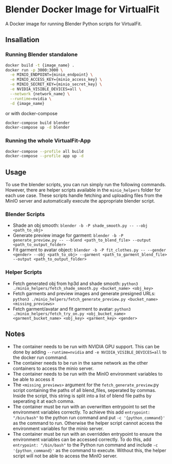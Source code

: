 # Blender Docker Image for VirtualFit

A Docker image for running Blender Python scripts for VirtualFit.

## Insallation

### Running Blender standalone

```bash
docker build -t {image_name} .
docker run -p 3000:3000 \
  -e MINIO_ENDPOINT={minio_endpoint} \
  -e MINIO_ACCESS_KEY={minio_access_key} \
  -e MINIO_SECRET_KEY={minio_secret_key} \
  -e NVIDIA_VISIBLE_DEVICES=all \
  --network {network_name} \
  --runtime=nvidia \
  -d {image_name}
```

or with docker-compose

```bash
docker-compose build blender
docker-compose up -d blender
```

### Running the whole VirtualFit-App

```bash
docker-compose --profile all build
docker-compose --profile app up -d
```

## Usage

To use the blender scripts, you can run simply run the following commands. However, there are helper scripts available in the `minio_helpers` folder for each use case. These scripts handle fetching and uploading files from the MinIO server and automatically execute the appropriate blender script.

### Blender Scripts

- Shade an obj smooth: `blender -b -P shade_smooth.py -- --obj <path_to_obj>`
- Generate preview image for garment: `blender -b -P generate_preview.py -- --blend <path_to_blend_file> --output <path_to_output_folder>`
- Fit garment to avatar object: `blender -b -P fit_clothes.py -- --gender <gender> --obj <path_to_obj> --garment <path_to_garment_blend_file> --output <path_to_output_folder>`

### Helper Scripts

- Fetch generated obj from hp3d and shade smooth: `python3 ./minio_helpers/fetch_shade_smooth.py <bucket_name> <obj_key>`
- Fetch garments and preview images and generate presigned URLs: `python3 ./minio_helpers/fetch_generate_preview.py <bucket_name> <missing_previews>`
- Fetch garment/avatar and fit garment to avatar: `python3 ./minio_helpers/fetch_try_on.py <obj_bucket_name> <garment_bucket_name> <obj_key> <garment_key> <gender>`

## Notes

- The container needs to be run with NVIDIA GPU support. This can be done by adding `--runtime=nvidia` and `-e NVIDIA_VISIBLE_DEVICES=all` to the docker run command.
- The container needs to be run in the same network as the other containers to access the minio server.
- The container needs to be run with the MinIO environment variables to be able to access it
- The `<missing_previews>` argument for the `fetch_generate_preview`.py script containing the paths of all blend_files, seperated by commas. Inside the script, this string is split into a list of blend file paths by seperating it at each comma.
- The container must be run with an overwritten entrypoint to set the environment variables correctly. To achieve this add `entrypoint: "/bin/bash"` to the python run command and put `-c '{python_command}'` as the command to run. Otherwise the helper script cannot access the environment variables for the minio server.
- The container must be run with an overridden entrypoint to ensure the environment variables can be accessed correctly. To do this, add `entrypoint: "/bin/bash"` to the Python run command and include `-c '{python_command}'` as the command to execute. Without this, the helper script will not be able to access the MinIO server.
